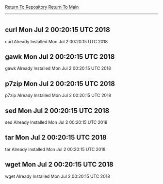 [Return To Repository](https://github.com/deathbybandaid/piholeparser/)
[Return To Main](https://github.com/deathbybandaid/piholeparser/blob/master/RecentRunLogs/Mainlog.md)
____________________________________
# 
## curl Mon Jul 2 00:20:15 UTC 2018
curl Already Installed Mon Jul 2 00:20:15 UTC 2018
## gawk Mon Jul 2 00:20:15 UTC 2018
gawk Already Installed Mon Jul 2 00:20:15 UTC 2018
## p7zip Mon Jul 2 00:20:15 UTC 2018
p7zip Already Installed Mon Jul 2 00:20:15 UTC 2018
## sed Mon Jul 2 00:20:15 UTC 2018
sed Already Installed Mon Jul 2 00:20:15 UTC 2018
## tar Mon Jul 2 00:20:15 UTC 2018
tar Already Installed Mon Jul 2 00:20:15 UTC 2018
## wget Mon Jul 2 00:20:15 UTC 2018
wget Already Installed Mon Jul 2 00:20:15 UTC 2018
